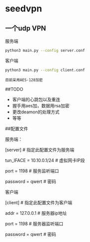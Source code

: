 seedvpn
=======

一个udp VPN
----------

服务端 
```Bash
python3 main.py --config server.conf
```

客户端
```Bash
python3 main.py --config client.conf
```

`目前采用AES-128加密`

##TODO
* 客户端的心跳包以及重连
* 握手用aes加，数据用rsa加密
* 更改deamon的处理方式
* 等等

##配置文件

服务端：

[server]                            # 指定此配置文件为服务端

tun_IFACE = 10.10.0.1/24            # 虚拟网卡IP段

port = 1198                         # 服务监听端口

password = qwert                    # 密码

客户端

[client]                            # 指定此配置文件为客户端

addr = 127.0.0.1                    # 服务器ip地址

port = 1198                         # 服务器监听端口

password = qwert                    # 密码
